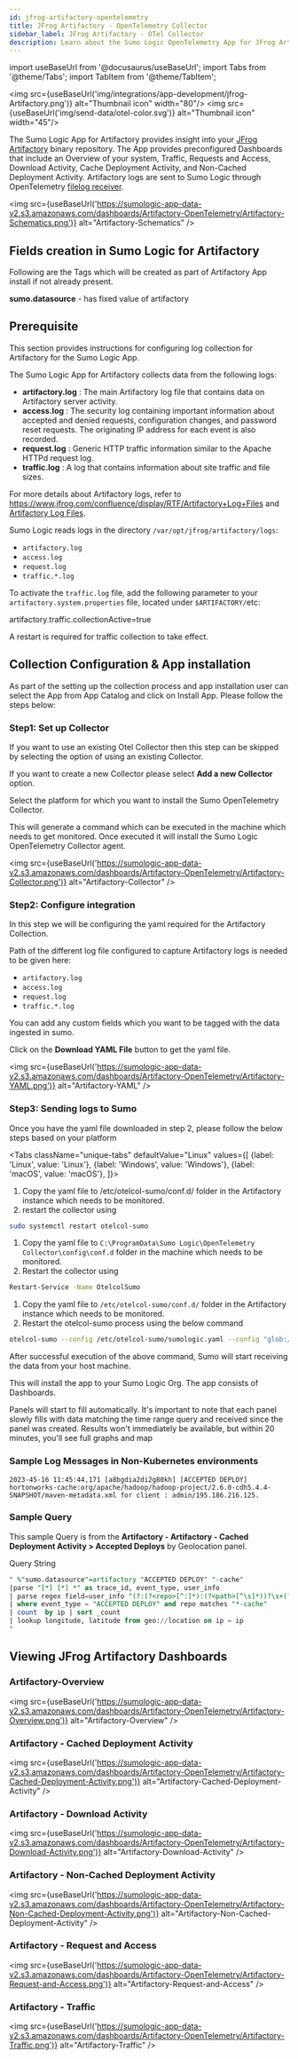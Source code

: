 ```yaml
---
id: jfrog-artifactory-opentelemetry
title: JFrog Artifactory - OpenTelemetry Collector
sidebar_label: JFrog Artifactory - OTel Collector
description: Learn about the Sumo Logic OpenTelemetry App for JFrog Artifactory.
---
```


import useBaseUrl from '@docusaurus/useBaseUrl';
import Tabs from '@theme/Tabs';
import TabItem from '@theme/TabItem';

<img src={useBaseUrl('img/integrations/app-development/jfrog-Artifactory.png')} alt="Thumbnail icon" width="80"/> <img src={useBaseUrl('img/send-data/otel-color.svg')} alt="Thumbnail icon" width="45"/>

The Sumo Logic App for Artifactory provides insight into your [JFrog Artifactory](https://jfrog.com/artifactory/) binary repository. The App provides preconfigured Dashboards that include an Overview of your system, Traffic, Requests and Access, Download Activity, Cache Deployment Activity, and Non-Cached Deployment Activity. Artifactory logs are sent to Sumo Logic through OpenTelemetry [filelog receiver](https://github.com/open-telemetry/opentelemetry-collector-contrib/tree/main/receiver/filelogreceiver).

<img src={useBaseUrl('https://sumologic-app-data-v2.s3.amazonaws.com/dashboards/Artifactory-OpenTelemetry/Artifactory-Schematics.png')} alt="Artifactory-Schematics" />

## Fields creation in Sumo Logic for Artifactory

Following are the Tags which will be created as part of Artifactory App install if not already present.

**sumo.datasource** - has fixed value of artifactory

## Prerequisite

This section provides instructions for configuring log collection for Artifactory for the Sumo Logic App.

The Sumo Logic App for Artifactory collects data from the following logs:

-   **artifactory.log** : The main Artifactory log file that contains data on Artifactory server activity.
-   **access.log** :  The security log containing important information about accepted and denied requests, configuration changes, and password reset requests. The originating IP address for each event is also recorded.
-   **request.log** :  Generic HTTP traffic information similar to the Apache HTTPd request log.
-   **traffic.log** :  A log that contains information about site traffic and file sizes.

For more details about Artifactory logs, refer to <https://www.jfrog.com/confluence/display/RTF/Artifactory+Log+Files> and [Artifactory Log Files](https://www.jfrog.com/confluence/display/RTF6X/Artifactory+Log+Files#ArtifactoryLogFiles-RequestLog).

Sumo Logic reads logs in the directory `/var/opt/jfrog/artifactory/logs`:

-   `artifactory.log`
-   `access.log`
-   `request.log`
-   `traffic.*.log`

To activate the `traffic.log` file, add the following parameter to your `artifactory.system.properties` file, located under `$ARTIFACTORY/`etc:

artifactory.traffic.collectionActive=true

A restart is required for traffic collection to take effect.

## Collection Configuration & App installation

As part of the setting up the collection process and app installation user can select the App from App Catalog and click on Install App. Please follow the steps below:

### Step1: Set up Collector

If you want to use an existing Otel Collector then this step can be skipped by selecting the option of using an existing Collector.

If you want to create a new Collector please select **Add a new Collector** option.

Select the platform for which you want to install the Sumo OpenTelemetry Collector.

This will generate a command which can be executed in the machine which needs to get monitored. Once executed it will install the Sumo Logic OpenTelemetry Collector agent.

<img src={useBaseUrl('https://sumologic-app-data-v2.s3.amazonaws.com/dashboards/Artifactory-OpenTelemetry/Artifactory-Collector.png')} alt="Artifactory-Collector" />

### Step2: Configure integration

In this step we will be configuring the yaml required for the Artifactory Collection.

Path of the different log file configured to capture Artifactory logs is needed to be given here:

-   `artifactory.log`
-   `access.log`
-   `request.log`
-   `traffic.*.log`

You can add any custom fields which you want to be tagged with the data ingested in sumo.

Click on the **Download YAML File** button to get the yaml file.

<img src={useBaseUrl('https://sumologic-app-data-v2.s3.amazonaws.com/dashboards/Artifactory-OpenTelemetry/Artifactory-YAML.png')} alt="Artifactory-YAML" />

### Step3: Sending logs to Sumo

Once you have the yaml file downloaded in step 2, please follow the below steps based on your platform

<Tabs
  className="unique-tabs"
  defaultValue="Linux"
  values={[
    {label: 'Linux', value: 'Linux'},
    {label: 'Windows', value: 'Windows'},
    {label: 'macOS', value: 'macOS'},
  ]}>

<TabItem value="Linux">

1.  Copy the yaml file to /etc/otelcol-sumo/conf.d/ folder in the Artifactory instance which needs to be monitored.
2.  restart the collector using
```sh
sudo systemctl restart otelcol-sumo
```
 </TabItem>
<TabItem value="Windows">

1.  Copy the yaml file to `C:\ProgramData\Sumo Logic\OpenTelemetry Collector\config\conf.d` folder in the machine which needs to be monitored.
2.  Restart the collector using
```sh
Restart-Service -Name OtelcolSumo
```
</TabItem>
<TabItem value="macOS">

1.  Copy the yaml file to `/etc/otelcol-sumo/conf.d/` folder in the Artifactory instance which needs to be monitored.
2.  Restart the otelcol-sumo process using the below command
```sh
otelcol-sumo --config /etc/otelcol-sumo/sumologic.yaml --config "glob:/etc/otelcol-sumo/conf.d/*.yaml"
```

</TabItem>
</Tabs>

After successful execution of the above command, Sumo will start receiving the data from your host machine.

This will install the app to your Sumo Logic Org. The app consists of Dashboards.

Panels will start to fill automatically. It's important to note that each panel slowly fills with data matching the time range query and received since the panel was created. Results won't immediately be available, but within 20 minutes, you'll see full graphs and map

### Sample Log Messages in Non-Kubernetes environments

```
2023-45-16 11:45:44,171 [a8bgdia2di2g80kh] [ACCEPTED DEPLOY] hortonworks-cache:org/apache/hadoop/hadoop-project/2.6.0-cdh5.4.4-SNAPSHOT/maven-metadata.xml for client : admin/195.186.216.125.
```

### Sample Query

This sample Query is from the **Artifactory - Artifactory - Cached Deployment Activity > Accepted Deploys** by Geolocation panel.

Query String

```sql
" %"sumo.datasource"=artifactory "ACCEPTED DEPLOY" "-cache"
|parse "[*] [*] *" as trace_id, event_type, user_info
| parse regex field=user_info "(?:(?<repo>[^:]*):(?<path>[^\s]*))?\s+(?<opt_msg>[\w\s:]+)?\s+(?<user>[^\/]+)\/(?<ip>\d{1,3}\.\d{1,3}\.\d{1,3}\.\d{1,3})\."
| where event_type = "ACCEPTED DEPLOY" and repo matches "*-cache"
| count  by ip | sort _count
| lookup longitude, latitude from geo://location on ip = ip
"
```

## Viewing JFrog Artifactory Dashboards

### Artifactory-Overview

<img src={useBaseUrl('https://sumologic-app-data-v2.s3.amazonaws.com/dashboards/Artifactory-OpenTelemetry/Artifactory-Overview.png')} alt="Artifactory-Overview" />

### Artifactory - Cached Deployment Activity

<img src={useBaseUrl('https://sumologic-app-data-v2.s3.amazonaws.com/dashboards/Artifactory-OpenTelemetry/Artifactory-Cached-Deployment-Activity.png')} alt="Artifactory-Cached-Deployment-Activity" />

### Artifactory - Download Activity

<img src={useBaseUrl('https://sumologic-app-data-v2.s3.amazonaws.com/dashboards/Artifactory-OpenTelemetry/Artifactory-Download-Activity.png')} alt="Artifactory-Download-Activity" />

### Artifactory - Non-Cached Deployment Activity

<img src={useBaseUrl('https://sumologic-app-data-v2.s3.amazonaws.com/dashboards/Artifactory-OpenTelemetry/Artifactory-Non-Cached-Deployment-Activity.png')} alt="Artifactory-Non-Cached-Deployment-Activity" />

### Artifactory - Request and Access

<img src={useBaseUrl('https://sumologic-app-data-v2.s3.amazonaws.com/dashboards/Artifactory-OpenTelemetry/Artifactory-Request-and-Access.png')} alt="Artifactory-Request-and-Access" />

### Artifactory - Traffic

<img src={useBaseUrl('https://sumologic-app-data-v2.s3.amazonaws.com/dashboards/Artifactory-OpenTelemetry/Artifactory-Traffic.png')} alt="Artifactory-Traffic" />
